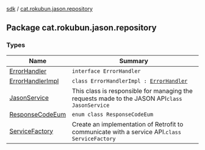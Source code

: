 [sdk](../index.md) / [cat.rokubun.jason.repository](./index.md)

## Package cat.rokubun.jason.repository

### Types

| Name | Summary |
|---|---|
| [ErrorHandler](-error-handler/index.md) | `interface ErrorHandler` |
| [ErrorHandlerImpl](-error-handler-impl/index.md) | `class ErrorHandlerImpl : `[`ErrorHandler`](-error-handler/index.md) |
| [JasonService](-jason-service/index.md) | This class is responsible for managing the requests made to the JASON API`class JasonService` |
| [ResponseCodeEum](-response-code-eum/index.md) | `enum class ResponseCodeEum` |
| [ServiceFactory](-service-factory/index.md) | Create an implementation of Retrofit to communicate with a service API.`class ServiceFactory` |
